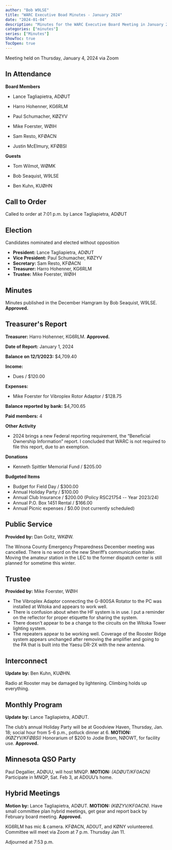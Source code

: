 ```yaml
---
author: "Bob W9LSE"
title: "WARC Executive Boad Minutes - January 2024"
date: "2024-01-04"
description: "Minutes for the WARC Executive Board Meeting in January 2024"
categories: ["minutes"]
series: ["Minutes"]
ShowToc: true
TocOpen: true
---
```


Meeting held on Thursday, January 4, 2024 via Zoom

<!--more-->

## In Attendance

**Board Members**
 - Lance Tagliapietra, ADØUT

 - Harro Hohenner, KG6RLM

 - Paul Schumacher, KØZYV

 - Mike Foerster, WØIH

 - Sam Resto, KFØACN

 - Justin McElmury, KFØBSI

**Guests**
 - Tom Wilmot, WØMK

 - Bob Seaquist, W9LSE

 - Ben Kuhn, KUØHN

## Call to Order

Called to order at 7:01 p.m. by Lance Tagliapietra, ADØUT

## Election
Candidates nominated and elected without opposition

 - **President:** Lance Tagliapietra, ADØUT
 - **Vice President:** Paul Schumacher, KØZYV
 - **Secretary:** Sam Resto, KFØACN
 - **Treasurer:** Harro Hohenner, KG6RLM
 - **Trustee:** Mike Foerster, WØIH

## Minutes

Minutes published in the December Hamgram by Bob Seaquist, W9LSE. **Approved.**

## Treasurer's Report

**Treasurer:**  Harro Hohenner, KG6RLM. **Approved.**

**Date of Report:** January 1, 2024

**Balance on 12/1/2023:** $4,709.40

**Income:**
 - Dues / $120.00

**Expenses:**
 - Mike Foerster for Vibroplex Rotor Adaptor / $128.75

**Balance reported by bank:** $4,700.65

**Paid members:** 4

**Other Activity**
 - 2024 brings a new Federal reporting requirement, the “Beneficial Ownership Information” report. I concluded that WARC is not required to file this report, due to an exemption.

**Donations**
- Kenneth Spittler Memorial Fund / $205.00 

**Budgeted Items**
- Budget for Field Day / $300.00
- Annual Holiday Party / $100.00
- Annual Club Insurance / $200.00 (Policy RSC21754 -- Year 2023/24)
- Annual P.O. Box 1451 Rental / $166.00
- Annual Picnic expenses / $0.00 (not currently scheduled)

## Public Service
**Provided by:** Dan Goltz, WKØW.

The Winona County Emergency Preparedness December meeting was cancelled. There is no word on the new Sheriff’s communication trailer. Moving the amateur station in the LEC to the former dispatch center is still planned for sometime this winter.

## Trustee
**Provided by:** Mike Foerster, WØIH

 - The Vibroplex Adaptor connecting the G-800SA Rotator to the PC was installed at Witoka and appears to work well.
 - There is confusion about when the HF system is in use. I put a reminder on the reflector for proper etiquette for sharing the system.
 - There doesn’t appear to be a change to the circuits on the Witoka Tower lighting system.
 - The repeaters appear to be working well. Coverage of the Rooster Ridge system appears unchanged after removing the amplifier and going to the PA that is built into the Yaesu DR-2X with the new antenna.

## Interconnect
**Update by:** Ben Kuhn, KUØHN.

Radio at Rooster may be damaged by lightening. Climbing holds up everything.

## Monthly Program
**Update by:** Lance Tagliapietra, ADØUT.

The club’s annual Holiday Party will be at Goodview Haven, Thursday, Jan. 18; social hour from 5-6 p.m., potluck dinner at 6.
**MOTION:** _(KØZYV/KFØBSI)_ Honorarium of $200 to Jodie Brom, NØOWT, for facility use. **Approved.**

## Minnesota QSO Party
Paul Degallier, ADØUU, will host MNQP.
**MOTION:** _(ADØUT/KF0ACN)_ Participate in MNQP, Sat. Feb 3, at AD0UU’s home.

## Hybrid Meetings
**Motion by:** Lance Tagliapietra, ADØUT.
**MOTION:** _(KØZYV/KF0ACN)_. Have small committee plan hybrid meetings, get gear and report back by February board meeting. **Approved.**

KG6RLM has mic & camera. KFØACN, AD0UT, and KØNY volunteered. Committee will meet via Zoom at 7 p.m. Thursday Jan 11.

Adjourned at 7:53 p.m.
